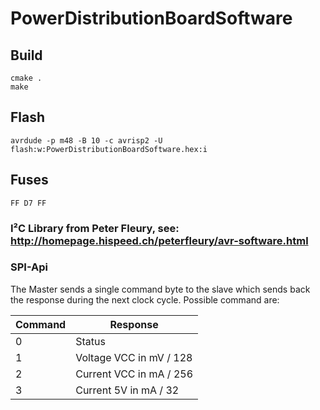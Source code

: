 # PowerDistributionBoardSoftware
## Build
```
cmake .
make
```

## Flash
```
avrdude -p m48 -B 10 -c avrisp2 -U flash:w:PowerDistributionBoardSoftware.hex:i
```

## Fuses
```
FF D7 FF
```
### I²C Library from Peter Fleury, see: http://homepage.hispeed.ch/peterfleury/avr-software.html

### SPI-Api
The Master sends a single command byte to the slave which sends back the response during the next clock cycle.
Possible command are:

| Command | Response |
| --- | --- |
| 0 | Status |
| 1 | Voltage VCC in mV / 128 |
| 2 | Current VCC in mA / 256 |
| 3 | Current 5V in mA / 32 |
